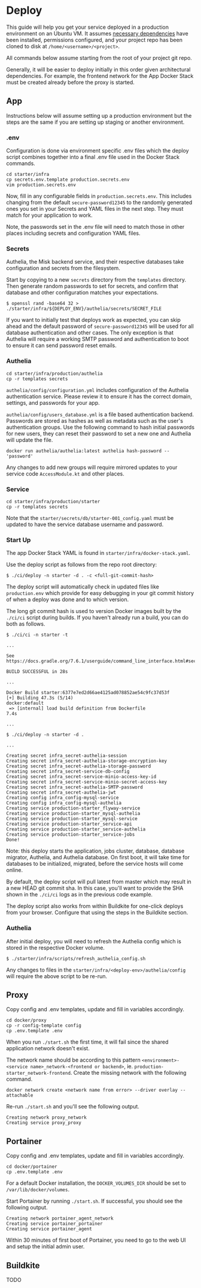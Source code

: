 # Deploy

This guide will help you get your service deployed in a production environment on an Ubuntu VM. It assumes [necessary dependencies](/docs/guides/architecture/vm-dependencies) have been installed, permissions configured, and your project repo has been cloned to disk at `/home/<username>/<project>`.

All commands below assume starting from the root of your project git repo.

Generally, it will be easier to deploy initially in this order given architectural dependencies. For example, the frontend network for the App Docker Stack must be created already before the proxy is started.


## App

Instructions below will assume setting up a production environment but the steps are the same if you are setting up staging or another environment.

### .env

Configuration is done via environment specific .env files which the deploy script combines together into a final .env file used in the Docker Stack commands.

```
cd starter/infra
cp secrets.env.template production.secrets.env
vim production.secrets.env
```

Now, fill in any configurable fields in `production.secrets.env`. This includes changing from the default `secure-password12345` to the randomly generated ones you set in your Secrets and YAML files in the next step. They must match for your application to work.

Note, the passwords set in the .env file will need to match those in other places including secrets and configuration YAML files.

### Secrets

Authelia, the Misk backend service, and their respective databases take configuration and secrets from the filesystem.

Start by copying to a new `secrets` directory from the `templates` directory. Then generate random passwords to set for secrets, and confirm that database and other configuration matches your expectations.

```
$ openssl rand -base64 32 > ./starter/infra/${DEPLOY_ENV}/authelia/secrets/SECRET_FILE
```

If you want to initially test that deploys work as expected, you can skip ahead and the default password of `secure-password12345` will be used for all database authentication and other cases. The only exception is that Authelia will require a working SMTP password and authentication to boot to ensure it can send password reset emails.

### Authelia

```
cd starter/infra/production/authelia
cp -r templates secrets
```

`authelia/config/configuration.yml` includes configuration of the Authelia authentication service. Please review it to ensure it has the correct domain, settings, and passwords for your app.

`authelia/config/users_database.yml` is a file based authentication backend. Passwords are stored as hashes as well as metadata such as the user's authentication groups. Use the following command to hash initial passwords for new users, they can reset their password to set a new one and Authelia will update the file.

```
docker run authelia/authelia:latest authelia hash-password -- 'password'
```

Any changes to add new groups will require mirrored updates to your service code `AccessModule.kt` and other places.

### Service

```
cd starter/infra/production/starter
cp -r templates secrets
```

Note that the `starter/secrets/db/starter-001_config.yaml` must be updated to have the service database username and password.

### Start Up

The app Docker Stack YAML is found in `starter/infra/docker-stack.yaml`.

Use the deploy script as follows from the repo root directory:

```
$ ./ci/deploy -n starter -d . -c <full-git-commit-hash>
```

The deploy script will automatically check in updated files like `production.env` which provide for easy debugging in your git commit history of when a deploy was done and to which version.

The long git commit hash is used to version Docker images built by the `./ci/ci` script during builds. If you haven't already run a build, you can do both as follows.

```
$ ./ci/ci -n starter -t

...

See https://docs.gradle.org/7.6.1/userguide/command_line_interface.html#sec:command_line_warnings

BUILD SUCCESSFUL in 28s

...

Docker Build starter:6377e7ed2d66ae4125ad078852ae54c9fc37d53f
[+] Building 47.3s (5/14)                                        docker:default
 => [internal] load build definition from Dockerfile                       7.4s

...

$ ./ci/deploy -n starter -d .

...

Creating secret infra_secret-authelia-session
Creating secret infra_secret-authelia-storage-encryption-key
Creating secret infra_secret-authelia-storage-password
Creating secret infra_secret-service-db-config
Creating secret infra_secret-service-minio-access-key-id
Creating secret infra_secret-service-minio-secret-access-key
Creating secret infra_secret-authelia-SMTP-password
Creating secret infra_secret-authelia-jwt
Creating config infra_config-mysql-service
Creating config infra_config-mysql-authelia
Creating service production-starter_flyway-service
Creating service production-starter_mysql-authelia
Creating service production-starter_mysql-service
Creating service production-starter_service-api
Creating service production-starter_service-authelia
Creating service production-starter_service-jobs
Done!

```

Note: this deploy starts the application, jobs cluster, database, database migrator, Authelia, and Authelia database. On first boot, it will take time for databases to be initialized, migrated, before the service hosts will come online.

By default, the deploy script will pull latest from master which may result in a new HEAD git commit sha. In this case, you'll want to provide the SHA shown in the `./ci/ci` logs as in the previous code example.

The deploy script also works from within Buildkite for one-click deploys from your browser. Configure that using the steps in the Buildkite section.

### Authelia

After initial deploy, you will need to refresh the Authelia config which is stored in the respective Docker volume.

```
$ ./starter/infra/scripts/refresh_authelia_config.sh
```

Any changes to files in the `starter/infra/<deploy-env>/authelia/config` will require the above script to be re-run.

## Proxy

Copy config and .env templates, update and fill in variables accordingly.

```
cd docker/proxy
cp -r config-template config
cp .env.template .env
```

When you run `./start.sh` the first time, it will fail since the shared application network doesn't exist. 

The network name should be according to this pattern `<environment>-<service name>_network-<frontend or backend>`, ie. `production-starter_network-frontend`. Create the missing network with the following command.

```
docker network create <network name from error> --driver overlay --attachable
```

Re-run `./start.sh` and you'll see the following output.

```
Creating network proxy_network
Creating service proxy_proxy
```

## Portainer

Copy config and .env templates, update and fill in variables accordingly.

```
cd docker/portainer
cp .env.template .env
```

For a default Docker installation, the `DOCKER_VOLUMES_DIR` should be set to `/var/lib/docker/volumes`.

Start Portainer by running `./start.sh`. If successful, you should see the following output.

```
Creating network portainer_agent_network
Creating service portainer_portainer
Creating service portainer_agent
```

Within 30 minutes of first boot of Portainer, you need to go to the web UI and setup the initial admin user.




## Buildkite

TODO

